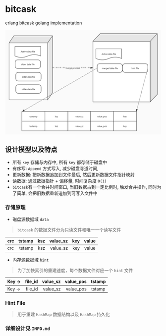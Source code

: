 # bitcask
erlang bitcask golang implementation

![](./README/BitCask.jpg)

## 设计模型以及特点
- 所有 `key` 存储与内存中, 所有 `key` 都存储于磁盘中
- 有序写: `Append` 方式写入, 减少磁盘寻道时间, 
- 更新数据: 把新数据追加到文件最后, 然后更新数据文件指针映射
- 读数据: 通过数据指针 + 偏移量, 时间复杂度 `O(1)`
- `bitcask`有一个合并时间窗口, 当旧数据占到一定比例时, 触发合并操作, 同时为了简单, 会把旧数据重新追加到可写入文件中

### 存储原理
- 磁盘源数据域 `data`
> `bitcask` 的数据文件分为只读文件和唯一一个读写文件

| crc | tstamp | ksz | value_sz| key | value |
| :-----| ----: | ----: | ----: | ----: | :----: |
| crc | tstamp | ksz | value_sz| key | value |

- 内存源数据域 `hint`
> 为了加快索引的重建速度，每个数据文件对应一个 `hint` 文件

| Key ->  | file_id | value_sz | value_pos| tstamp | 
| :-----| ----: | ----: | ----: | :----: |
| Key ->  | file_id | value_sz | value_pos| tstamp | 

### Hint File
> 用于重建 `HashMap` 数据结构以及 `HashMap` 持久化


### 详细设计见 `INFO.md`